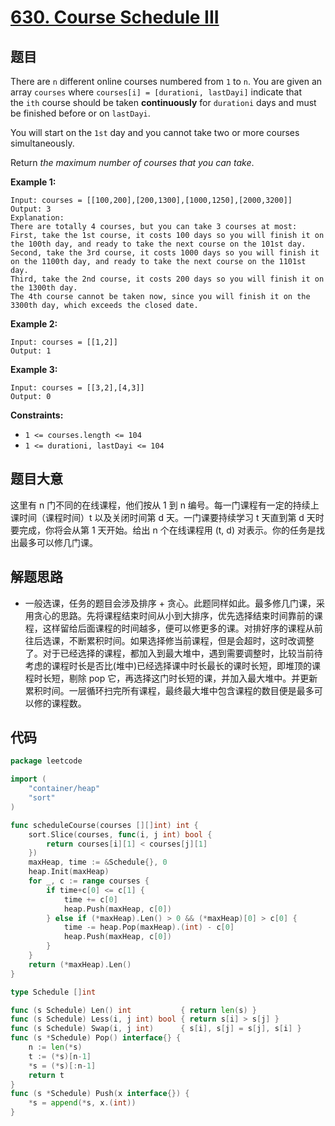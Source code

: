 # [630. Course Schedule III](https://leetcode.com/problems/course-schedule-iii/)

## 题目

There are `n` different online courses numbered from `1` to `n`. You are given an array `courses` where `courses[i] = [durationi, lastDayi]` indicate that the `ith` course should be taken **continuously** for `durationi` days and must be finished before or on `lastDayi`.

You will start on the `1st` day and you cannot take two or more courses simultaneously.

Return *the maximum number of courses that you can take*.

**Example 1:**

```
Input: courses = [[100,200],[200,1300],[1000,1250],[2000,3200]]
Output: 3
Explanation:
There are totally 4 courses, but you can take 3 courses at most:
First, take the 1st course, it costs 100 days so you will finish it on the 100th day, and ready to take the next course on the 101st day.
Second, take the 3rd course, it costs 1000 days so you will finish it on the 1100th day, and ready to take the next course on the 1101st day.
Third, take the 2nd course, it costs 200 days so you will finish it on the 1300th day.
The 4th course cannot be taken now, since you will finish it on the 3300th day, which exceeds the closed date.

```

**Example 2:**

```
Input: courses = [[1,2]]
Output: 1

```

**Example 3:**

```
Input: courses = [[3,2],[4,3]]
Output: 0

```

**Constraints:**

- `1 <= courses.length <= 104`
- `1 <= durationi, lastDayi <= 104`

## 题目大意

这里有 n 门不同的在线课程，他们按从 1 到 n 编号。每一门课程有一定的持续上课时间（课程时间）t 以及关闭时间第 d 天。一门课要持续学习 t 天直到第 d 天时要完成，你将会从第 1 天开始。给出 n 个在线课程用 (t, d) 对表示。你的任务是找出最多可以修几门课。

## 解题思路

- 一般选课，任务的题目会涉及排序 + 贪心。此题同样如此。最多修几门课，采用贪心的思路。先将课程结束时间从小到大排序，优先选择结束时间靠前的课程，这样留给后面课程的时间越多，便可以修更多的课。对排好序的课程从前往后选课，不断累积时间。如果选择修当前课程，但是会超时，这时改调整了。对于已经选择的课程，都加入到最大堆中，遇到需要调整时，比较当前待考虑的课程时长是否比(堆中)已经选择课中时长最长的课时长短，即堆顶的课程时长短，剔除 pop 它，再选择这门时长短的课，并加入最大堆中。并更新累积时间。一层循环扫完所有课程，最终最大堆中包含课程的数目便是最多可以修的课程数。

## 代码

```go
package leetcode

import (
	"container/heap"
	"sort"
)

func scheduleCourse(courses [][]int) int {
	sort.Slice(courses, func(i, j int) bool {
		return courses[i][1] < courses[j][1]
	})
	maxHeap, time := &Schedule{}, 0
	heap.Init(maxHeap)
	for _, c := range courses {
		if time+c[0] <= c[1] {
			time += c[0]
			heap.Push(maxHeap, c[0])
		} else if (*maxHeap).Len() > 0 && (*maxHeap)[0] > c[0] {
			time -= heap.Pop(maxHeap).(int) - c[0]
			heap.Push(maxHeap, c[0])
		}
	}
	return (*maxHeap).Len()
}

type Schedule []int

func (s Schedule) Len() int           { return len(s) }
func (s Schedule) Less(i, j int) bool { return s[i] > s[j] }
func (s Schedule) Swap(i, j int)      { s[i], s[j] = s[j], s[i] }
func (s *Schedule) Pop() interface{} {
	n := len(*s)
	t := (*s)[n-1]
	*s = (*s)[:n-1]
	return t
}
func (s *Schedule) Push(x interface{}) {
	*s = append(*s, x.(int))
}
```
